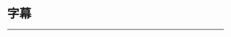 
  # 字幕
  ---

  <Common-LinkList :linkList='{"name":"字幕","item":[{"link":"http://assrt.net/","icon":"http://assrt.net/favicon.ico","text":"伪射手网"},{"link":"http://www.zimuku.la/","icon":"http://img.ilxdh.com/navig/2019-12-28/1577520230_7709.png?auth_key=1589426512-b1c4ec0f46ef7442bcb6a4837fb3385cb52b1526-0-b7aad5efa93665567478e6b58ef1c31d","text":"字幕库"},{"link":"http://www.rrys2019.com/","icon":"http://www.rrys2019.com/favicon.ico","text":"字幕组"},{"link":"https://subhd.tv/","icon":"http://img.ilxdh.com/navig/2019-12-28/1577543545_3549.png?auth_key=1589426512-7bb575c34d641f200a250611233e094e16d0a879-0-0d9eb9cdaea60e2982e5378f6bd32cff","text":"Sub HD"},{"link":"http://dbfansub.com/","icon":"http://img.ilxdh.com/navig/2020-01-14/1579009332_4736.ico?auth_key=1589426512-8188dbaafd03b1dd9125663930216005caa8d68d-0-1c4a87fc87c66f466ccb4119a11b5ca9","text":"电波字幕组"},{"link":"https://www.icezmz.com/","icon":"/logo.png","text":"冰冰字幕组"},{"link":"http://www.zimuxia.cn/%e6%88%91%e4%bb%ac%e7%9a%84%e4%bd%9c%e5%93%81","icon":"http://img.ilxdh.com/navig/2019-12-12/1576137868_8574.png?auth_key=1589426512-edc1ffb546389fc3b5a5b54f57db8d4087e8c92a-0-82a7d52e5567043cdbd30475ffb0bf20","text":"FIX字幕侠"},{"link":"https://www.r3sub.com/","icon":"https://www.r3sub.com/favicon.ico","text":"R3字幕网"},{"link":"https://weibo.com/jlpzjsub","icon":"https://weibo.com/favicon.ico","text":"纪录片之家字幕"},{"link":"http://www.mytvbt.net/forumdisplay.php?fid=6&page=1","icon":"http://www.mytvbt.net/favicon.ico","text":"日菁字幕组"},{"link":"http://www.hanmi520.com/forum-8-1.html","icon":"http://www.hanmi520.com/favicon.ico","text":"韩迷字幕组"},{"link":"https://weibo.com/youzimucom","icon":"https://weibo.com/favicon.ico","text":"柚子木字幕组"},{"link":"https://weibo.com/ragbear2007","icon":"https://weibo.com/favicon.ico","text":"破烂熊字幕组"},{"link":"http://sskzmz.com/","icon":"/logo.png","text":"SSK字幕组"},{"link":"http://bbs.sfile2012.com/index.php","icon":"http://bbs.sfile2012.com/favicon.ico","text":"伊甸园字幕组"},{"link":"https://www.1000fr.net/","icon":"https://www.1000fr.net/favicon.ico","text":"风软字幕组"},{"link":"https://subscene.com/","icon":"https://subscene.com/favicon.ico","text":"Subscene"},{"link":"https://www.opensubtitles.org/zh","icon":"https://www.opensubtitles.org/favicon.ico","text":"opensubtitles"},{"link":"https://sub.eastgame.org/","icon":"https://sub.eastgame.org/favicon.ico","text":"TLF字幕组"}]}'/>
  